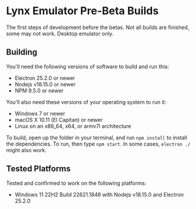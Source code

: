 # Lynx Emulator Pre-Beta Builds
The first steps of development before the betas. Not all builds are finished, some may not work. Desktop emulator only.

## Building
You'll need the following versions of software to build and run this:
* Electron 25.2.0 or newer
* Nodejs v18.15.0 or newer
* NPM 9.5.0 or newer

You'll also need these versions of your operating system to run it:
* Windows 7 or newer
* macOS X 10.11 (El Capitan) or newer
* Linux on an x86_64, x64, or armv7l architecture

To build, open up the folder in your terminal, and run `npm install` to install the dependencies.
To run, then type `npm start`. In some cases, `electron ./` might also work.

## Tested Platforms
Tested and confirmed to work on the following platforms:
* Windows 11 22H2 Build 22621.1848 with Nodejs v18.15.0 and Electron 25.2.0
